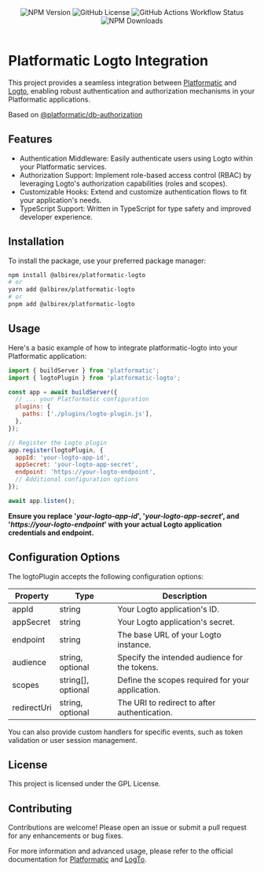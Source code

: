 <center>
<img alt="NPM Version" src="https://img.shields.io/npm/v/%40albirex%2Fplatformatic-logto">
<img alt="GitHub License" src="https://img.shields.io/github/license/albiper/platformatic-logto">
<img alt="GitHub Actions Workflow Status" src="https://img.shields.io/github/actions/workflow/status/albiper/platformatic-logto/npm-publish-package.yml">
<img alt="NPM Downloads" src="https://img.shields.io/npm/dm/%40albirex%2Fplatformatic-logto">
</center>
<br/>

# Platformatic Logto Integration
This project provides a seamless integration between [Platformatic](https://platformatic.dev/) and [Logto](https://logto.io/), enabling robust authentication and authorization mechanisms in your Platformatic applications.

Based on [@platformatic/db-authorization](https://github.com/platformatic/platformatic/tree/main/packages/db-authorization)

## Features
- Authentication Middleware: Easily authenticate users using Logto within your Platformatic services.
- Authorization Support: Implement role-based access control (RBAC) by leveraging Logto's authorization capabilities (roles and scopes).
- Customizable Hooks: Extend and customize authentication flows to fit your application's needs.
- TypeScript Support: Written in TypeScript for type safety and improved developer experience.

## Installation
To install the package, use your preferred package manager:

```bash
npm install @albirex/platformatic-logto
# or
yarn add @albirex/platformatic-logto
# or
pnpm add @albirex/platformatic-logto
```
## Usage
Here's a basic example of how to integrate platformatic-logto into your Platformatic application:
```javascript
import { buildServer } from 'platformatic';
import { logtoPlugin } from 'platformatic-logto';

const app = await buildServer({
  // ... your Platformatic configuration
  plugins: {
    paths: ['./plugins/logto-plugin.js'],
  },
});

// Register the Logto plugin
app.register(logtoPlugin, {
  appId: 'your-logto-app-id',
  appSecret: 'your-logto-app-secret',
  endpoint: 'https://your-logto-endpoint',
  // Additional configuration options
});

await app.listen();
```

**Ensure you replace '_your-logto-app-id_', '_your-logto-app-secret_', and '_https://your-logto-endpoint_' with your actual Logto application credentials and endpoint.**

## Configuration Options
The logtoPlugin accepts the following configuration options:

| Property    | Type               | Description                                      |
| ----------- | ------------------ | ------------------------------------------------ |
| appId       | string             | Your Logto application's ID.                     |
| appSecret   | string             | Your Logto application's secret.                 |
| endpoint    | string             | The base URL of your Logto instance.             |
| audience    | string, optional   | Specify the intended audience for the tokens.    |
| scopes      | string[], optional | Define the scopes required for your application. |
| redirectUri | string, optional   | The URI to redirect to after authentication.     |


You can also provide custom handlers for specific events, such as token validation or user session management.

## License
This project is licensed under the GPL License.

## Contributing
Contributions are welcome! Please open an issue or submit a pull request for any enhancements or bug fixes.

For more information and advanced usage, please refer to the official documentation for [Platformatic](https://platformatic.dev/docs/db/plugin) and [LogTo](https://docs.logto.io/introduction).